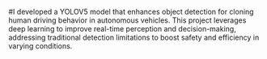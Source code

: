 #I developed a YOLOV5 model that enhances object detection for cloning human driving behavior in autonomous vehicles. This project leverages deep learning to improve real-time perception and decision-making, addressing traditional detection limitations to boost safety and efficiency in varying conditions.
